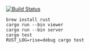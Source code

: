 [![Build Status](https://travis-ci.org/nijotz/rise.svg?branch=master)](https://travis-ci.org/nijotz/rise)

```
brew install rust
cargo run --bin viewer
cargo run --bin server
cargo test
RUST_LOG=rise=debug cargo test
```
